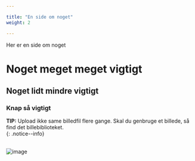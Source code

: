 ```yaml
---

title: "En side om noget"  
weight: 2

---
```


Her er en side om noget

# Noget meget meget vigtigt
## Noget lidt mindre vigtigt
### Knap så vigtigt

**TIP:** Upload ikke same billedfil flere gange. Skal du genbruge et billede, så find det billebiblioteket.  
{: .notice--info}  
 

![image](https://user-images.githubusercontent.com/1641342/194061518-17a165a4-af78-40ac-9029-9bd57deb5496.png)
